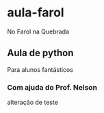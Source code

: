 # aula-farol
No Farol na Quebrada
## Aula de python
Para alunos fantásticos
### Com ajuda do Prof. Nelson
alteração de teste
